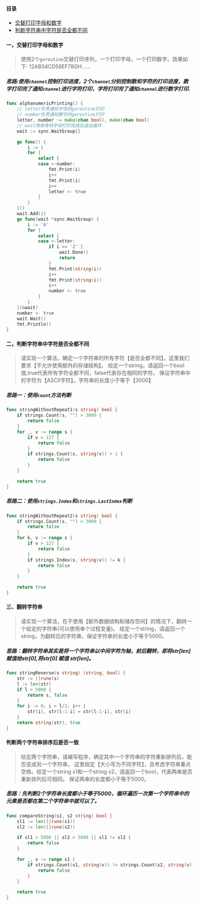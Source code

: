 #### 目录

- [交替打印字母和数字](#一交替打印字母和数字)
- [判断字符串中字符是否全都不同](#二判断字符串中字符是否全都不同)

#### 一，交替打印字母和数字
> 使用2个`goroutine`交替打印序列，一个打印字母，一个打印数字。效果如下:
> 12AB34CD56EF78GH......

##### 思路:使用`channel`控制打印进度，2个`channel`分别控制数和字符的打印进度，数字打印完了通知`channel`进行字符打印，字符打印完了通知`channel`进行数字打印.

```go
func alphanumericPrinting() {
	// letter负责通知字母的goroutine打印
	// number负责通知数字的goroutine打印
	letter, number := make(chan bool), make(chan bool)
	// wait用来等待字母打印完成后退出循环
	wait := sync.WaitGroup{}

	go func() {
		i := 1
		for {
			select {
			case <-number:
				fmt.Print(i)
				i++
				fmt.Print(i)
				i++
				letter <- true
			}
		}
	}()
	wait.Add(1)
	go func(wait *sync.WaitGroup) {
		i := 'A'
		for {
			select {
			case <-letter:
				if i >= 'Z' {
					wait.Done()
					return
				}
				fmt.Print(string(i))
				i++
				fmt.Print(string(i))
				i++
				number <- true
			}
		}
	}(&wait)
	number <- true
	wait.Wait()
	fmt.Println()
}
```

#### 二，判断字符串中字符是否全都不同

> 请实现一个算法，确定一个字符串的所有字符【是否全都不同】。这里我们要求【不允许使用额外的存储结构】。 给定一个string，请返回一个bool值,true代表所有字符全都不同，false代表存在相同的字符。 保证字符串中的字符为【ASCII字符】。字符串的长度小于等于【3000】

##### 思路一：使用`count`方法判断

```go
func stringWithoutRepeat1(s string) bool {
	if strings.Count(s, "") > 3000 {
		return false
	}
	for _, v := range s {
		if v > 127 {
			return false
		}
		if strings.Count(s, string(v)) > 1 {
			return false
		}
	}

	return true
}
```

##### 思路二：使用`strings.Index`和`strings.LastIndex`判断

```go
func stringWithoutRepeat2(s string) bool {
	if strings.Count(s, "") > 3000 {
		return false
	}
	for k, v := range s {
		if v > 127 {
			return false
		}
		if strings.Index(s, string(v)) != k {
			return false
		}
	}

	return true
}
```

#### 三、翻转字符串

> 请实现一个算法，在不使用【额外数据结构和储存空间】的情况下，翻转一个给定的字符串(可以使用单个过程变量)。
> 给定一个string，请返回一个string，为翻转后的字符串。保证字符串的长度小于等于5000。

##### 思路：翻转字符串其实是将一个字符串以中间字符为轴，前后翻转，即将str[len]赋值给str[0],将str[0] 赋值 str[len]。

```go
func stringReverse(s string) (string, bool) {
	str := []rune(s)
	l := len(str)
	if l > 5000 {
		return s, false
	}
	for i := 0; i < l/2; i++ {
		str[i], str[l-1-i] = str[l-1-i], str[i]
	}
	return string(str), true
}
```

#### 判断两个字符串排序后是否一致

> 给定两个字符串，请编写程序，确定其中一个字符串的字符重新排列后，能否变成另一个字符串。 这里规定【大小写为不同字符】，且考虑字符串重点空格。给定一个string s1和一个string s2，请返回一个bool，代表两串是否重新排列后可相同。 保证两串的长度都小于等于5000。

##### 思路：先判断2个字符串长度都小于等于5000，循环遍历一次第一个字符串中的元素是否都在第二个字符串中就可以了。

```go
func compareString(s1, s2 string) bool {
	sl1 := len([]rune(s1))
	sl2 := len([]rune(s2))

	if sl1 > 5000 || sl2 > 5000 || sl1 != sl2 {
		return false
	}

	for _, v := range s1 {
		if strings.Count(s1, string(v)) != strings.Count(s2, string(v)) {
			return false
		}
	}

	return true
}
```